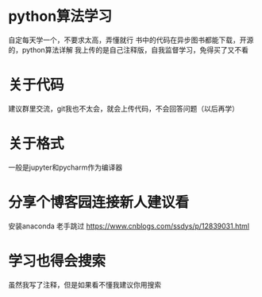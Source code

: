 # python算法学习
 自定每天学一个，不要求太高，弄懂就行 
书中的代码在异步图书都能下载，开源的，python算法详解
我上传的是自己注释版，自我监督学习，免得买了又不看

# 关于代码

建议群里交流，git我也不太会，就会上传代码，不会回答问题（以后再学）

# 关于格式

一般是jupyter和pycharm作为编译器

# 分享个博客园连接新人建议看
安装anaconda 老手跳过
<herf>https://www.cnblogs.com/ssdys/p/12839031.html</href>

# 学习也得会搜索
虽然我写了注释，但是如果看不懂我建议你用搜索
